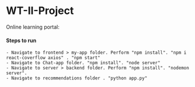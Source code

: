 # WT-II-Project

Online learning portal:

#### Steps to run

    - Navigate to frontend > my-app folder. Perform "npm install". "npm i react-coverflow axios" . "npm start"
    - Navigate to Chat-app folder. "npm install". "node server"
    - Navigate to server > backend folder. Perform "npm install". "nodemon server".
    - Navigate to recommendations folder . "python app.py"
